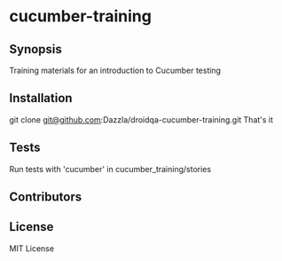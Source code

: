 cucumber-training
=================

## Synopsis

Training materials for an introduction to Cucumber testing


## Installation

git clone git@github.com:Dazzla/droidqa-cucumber-training.git
That's it


## Tests

Run tests with 'cucumber' in cucumber_training/stories


## Contributors


## License

MIT License
